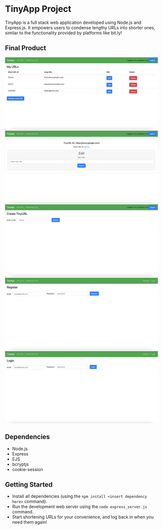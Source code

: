 # TinyApp Project

TinyApp is a full stack web application developed using Node.js and Express.js. It empowers users to condense lengthy URLs into shorter ones, similar to the functionality provided by platforms like bit.ly!

## Final Product

!["screenshot of index page"](https://github.com/lilyjwhitford/tinyapp/blob/master/docs/urls-index.png)
!["screenshot of id page"](https://github.com/lilyjwhitford/tinyapp/blob/master/docs/urls-id.png)
!["screenshot of new url page"](https://github.com/lilyjwhitford/tinyapp/blob/master/docs/urls-new.png)
!["screenshot of register page"](https://github.com/lilyjwhitford/tinyapp/blob/master/docs/urls-register.png)
!["screenshot of login page"](https://github.com/lilyjwhitford/tinyapp/blob/master/docs/urls-login.png)

## Dependencies

- Node.js
- Express
- EJS
- bcryptjs
- cookie-session

## Getting Started

- Install all dependencies (using the `npm install <insert dependency here>` command).
- Run the development web server using the `node express_server.js` command.
- Start shortening URLs for your convenience, and log back in when you need them again!
